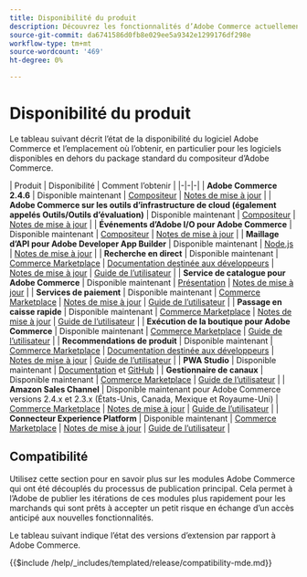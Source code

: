 ```yaml
---
title: Disponibilité du produit
description: Découvrez les fonctionnalités d’Adobe Commerce actuellement disponibles, comment y accéder et vérifiez leur compatibilité avec des versions Adobe Commerce spécifiques.
source-git-commit: da6741586d0fb8e029ee5a9342e1299176df298e
workflow-type: tm+mt
source-wordcount: '469'
ht-degree: 0%

---
```



# Disponibilité du produit

Le tableau suivant décrit l’état de la disponibilité du logiciel Adobe Commerce et l’emplacement où l’obtenir, en particulier pour les logiciels disponibles en dehors du package standard du compositeur d’Adobe Commerce.

| Produit | Disponibilité | Comment l’obtenir | |-|-|-| | **Adobe Commerce 2.4.6**                  | Disponible maintenant | [Compositeur](../installation/composer.md) \| [Notes de mise à jour](https://experienceleague.adobe.com/docs/commerce-operations/release/notes/adobe-commerce/2-4-6.html)  | | **Adobe Commerce sur les outils d’infrastructure de cloud (également appelés Outils/Outils d’évaluation)** | Disponible maintenant | [Compositeur](https://experienceleague.adobe.com/docs/commerce-cloud-service/user-guide/dev-tools/ece-tools/update-package.html) \| [Notes de mise à jour](https://experienceleague.adobe.com/docs/commerce-cloud-service/user-guide/release-notes/cloud-tools-suite.html) | | **Événements d’Adobe I/O pour Adobe Commerce** | Disponible maintenant | [Compositeur](https://developer.adobe.com/commerce/events/get-started/installation/) \| [Notes de mise à jour](https://developer.adobe.com/commerce/events/get-started/release-notes/) | | **Maillage d’API pour Adobe Developer App Builder** | Disponible maintenant | [Node.js](https://developer.adobe.com/graphql-mesh-gateway/gateway/getting-started/) \| [Notes de mise à jour](https://developer.adobe.com/graphql-mesh-gateway/gateway/release-notes/) | | **Recherche en direct**                                 | Disponible maintenant | [Commerce Marketplace](https://marketplace.magento.com/magento-live-search.html) \| [Documentation destinée aux développeurs](https://developer.adobe.com/commerce/services/live-search/) \| [Notes de mise à jour](https://experienceleague.adobe.com/docs/commerce-merchant-services/live-search/release-notes.html) \| [Guide de l’utilisateur](https://experienceleague.adobe.com/docs/commerce-merchant-services/live-search/overview.html) | | **Service de catalogue pour Adobe Commerce**                                 | Disponible maintenant |  [Présentation](https://experienceleague.adobe.com/docs/commerce-merchant-services/catalog-service/guide-overview.html) \| [Notes de mise à jour](https://experienceleague.adobe.com/docs/commerce-merchant-services/catalog-service/release-notes.html?lang=en) \| | **Services de paiement**                            | Disponible maintenant | [Commerce Marketplace](https://marketplace.magento.com/magento-payment-services.html) \| [Notes de mise à jour](https://experienceleague.adobe.com/docs/commerce-merchant-services/payment-services/release-notes.html) \| [Guide de l’utilisateur](https://experienceleague.adobe.com/docs/commerce-merchant-services/payment-services/guide-overview.html) | | **Passage en caisse rapide** | Disponible maintenant | [Commerce Marketplace](https://marketplace.magento.com/magento-quick-checkout.html) \| [Notes de mise à jour](https://experienceleague.adobe.com/docs/commerce-merchant-services/quick-checkout/release-notes.html) \| [Guide de l’utilisateur](https://experienceleague.adobe.com/docs/commerce-merchant-services/quick-checkout/overview.html) | | **Exécution de la boutique pour Adobe Commerce** | Disponible maintenant | [Commerce Marketplace](https://marketplace.magento.com/store-fulfillment-magento-walmart.html) \| [Guide de l’utilisateur](https://experienceleague.adobe.com/docs/commerce-merchant-services/store-fulfillment/introduction.html) | | **Recommendations de produit**                     | Disponible maintenant | [Commerce Marketplace](https://marketplace.magento.com/magento-product-recommendations.html) \| [Documentation destinée aux développeurs](https://devdocs.magento.com/recommendations/product-recs.html) \| [Notes de mise à jour](https://experienceleague.adobe.com/docs/commerce-merchant-services/product-recommendations/release-notes.html) \| [Guide de l’utilisateur](https://experienceleague.adobe.com/docs/commerce-merchant-services/product-recommendations/overview.html) | | **PWA Studio**                                  | Disponible maintenant | [Documentation](https://developer.adobe.com/commerce/pwa-studio/) et [GitHub](https://github.com/magento/pwa-studio) | | **Gestionnaire de canaux**                             | Disponible maintenant | [Commerce Marketplace](https://marketplace.magento.com/magento-channel-manager.html) \| [Guide de l’utilisateur](https://experienceleague.adobe.com/docs/commerce-channels/channel-manager/intro-to-channel-manager/overview.html) | | **Amazon Sales Channel**                        | Disponible maintenant pour Adobe Commerce versions 2.4.x et 2.3.x (États-Unis, Canada, Mexique et Royaume-Uni) | [Commerce Marketplace](https://marketplace.magento.com/magento-module-amazon.html) \| [Notes de mise à jour](https://experienceleague.adobe.com/docs/commerce-channels/amazon/release-notes.html) \| [Guide de l’utilisateur](https://experienceleague.adobe.com/docs/commerce-channels/amazon/overview.html) | | **Connecteur Experience Platform**                     | Disponible maintenant | [Commerce Marketplace](https://marketplace.magento.com/magento-experience-platform-connector.html) \| [Notes de mise à jour](https://experienceleague.adobe.com/docs/commerce-merchant-services/experience-platform-connector/release-notes.html?lang=en) \| [Guide de l’utilisateur](https://experienceleague.adobe.com/docs/commerce-merchant-services/experience-platform-connector/overview.html?lang=en) |

## Compatibilité

Utilisez cette section pour en savoir plus sur les modules Adobe Commerce qui ont été découplés du processus de publication principal. Cela permet à l’Adobe de publier les itérations de ces modules plus rapidement pour les marchands qui sont prêts à accepter un petit risque en échange d’un accès anticipé aux nouvelles fonctionnalités.

Le tableau suivant indique l’état des versions d’extension par rapport à Adobe Commerce.

{{$include /help/_includes/templated/release/compatibility-mde.md}}

